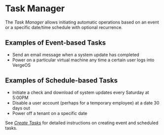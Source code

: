 
# Task Manager

The *Task Manager* allows initiating automatic operations based on an event or a specific date/time schedule with optional recurrence.

## Examples of Event-based Tasks

- Send an email message when a system update has completed
- Power on a particular virtual machine any time a certain user logs into VergeOS

## Examples of Schedule-based Tasks

- Initiate a check and download of system updates every Saturday at 5:00PM
- Disable a user account (perhaps for a temporary employee) at a date 30 days out
- Power off a tenant on a specific date

See [*Create Tasks*](/product-guide/automation/create-tasks) for detailed instructions on creating event and scheduled tasks.
